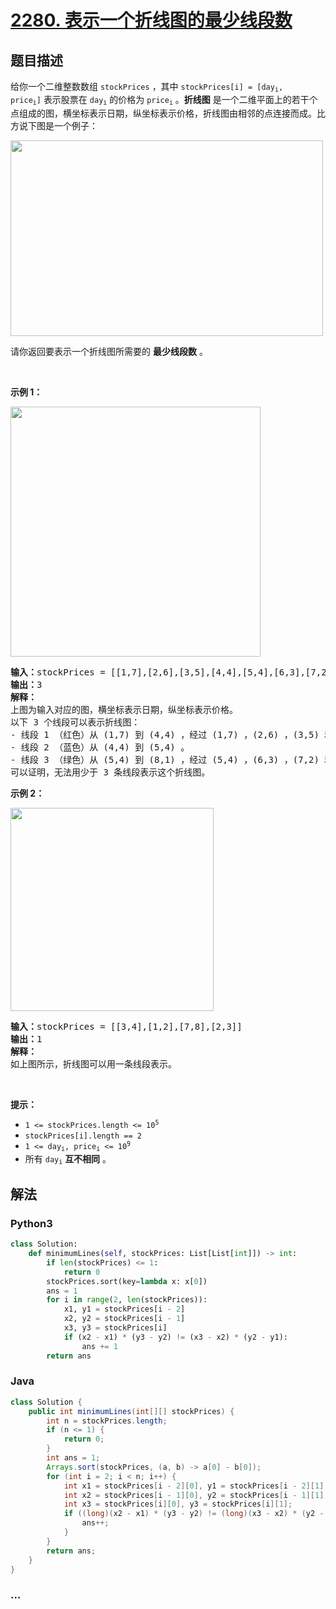 # [2280. 表示一个折线图的最少线段数](https://leetcode-cn.com/problems/minimum-lines-to-represent-a-line-chart)

## 题目描述

<!-- 这里写题目描述 -->

<p>给你一个二维整数数组&nbsp;<code>stockPrices</code> ，其中&nbsp;<code>stockPrices[i] = [day<sub>i</sub>, price<sub>i</sub>]</code>&nbsp;表示股票在&nbsp;<code>day<sub>i</sub></code>&nbsp;的价格为&nbsp;<code>price<sub>i</sub></code>&nbsp;。<strong>折线图</strong>&nbsp;是一个二维平面上的若干个点组成的图，横坐标表示日期，纵坐标表示价格，折线图由相邻的点连接而成。比方说下图是一个例子：</p>
<img alt="" src="https://assets.leetcode.com/uploads/2022/03/30/1920px-pushkin_population_historysvg.png" style="width: 500px; height: 313px;">
<p>请你返回要表示一个折线图所需要的 <strong>最少线段数</strong>&nbsp;。</p>

<p>&nbsp;</p>

<p><strong>示例 1：</strong></p>

<p><img alt="" src="https://assets.leetcode.com/uploads/2022/03/30/ex0.png" style="width: 400px; height: 400px;"></p>

<pre><b>输入：</b>stockPrices = [[1,7],[2,6],[3,5],[4,4],[5,4],[6,3],[7,2],[8,1]]
<b>输出：</b>3
<strong>解释：</strong>
上图为输入对应的图，横坐标表示日期，纵坐标表示价格。
以下 3 个线段可以表示折线图：
- 线段 1 （红色）从 (1,7) 到 (4,4) ，经过 (1,7) ，(2,6) ，(3,5) 和 (4,4) 。
- 线段 2 （蓝色）从 (4,4) 到 (5,4) 。
- 线段 3 （绿色）从 (5,4) 到 (8,1) ，经过 (5,4) ，(6,3) ，(7,2) 和 (8,1) 。
可以证明，无法用少于 3 条线段表示这个折线图。
</pre>

<p><strong>示例 2：</strong></p>

<p><img alt="" src="https://assets.leetcode.com/uploads/2022/03/30/ex1.png" style="width: 325px; height: 325px;"></p>

<pre><b>输入：</b>stockPrices = [[3,4],[1,2],[7,8],[2,3]]
<b>输出：</b>1
<strong>解释：</strong>
如上图所示，折线图可以用一条线段表示。
</pre>

<p>&nbsp;</p>

<p><strong>提示：</strong></p>

<ul>
	<li><code>1 &lt;= stockPrices.length &lt;= 10<sup>5</sup></code></li>
	<li><code>stockPrices[i].length == 2</code></li>
	<li><code>1 &lt;= day<sub>i</sub>, price<sub>i</sub> &lt;= 10<sup>9</sup></code></li>
	<li>所有&nbsp;<code>day<sub>i</sub></code>&nbsp;<strong>互不相同</strong>&nbsp;。</li>
</ul>


## 解法

<!-- 这里可写通用的实现逻辑 -->

<!-- tabs:start -->

### **Python3**

<!-- 这里可写当前语言的特殊实现逻辑 -->

```python
class Solution:
    def minimumLines(self, stockPrices: List[List[int]]) -> int:
        if len(stockPrices) <= 1:
            return 0
        stockPrices.sort(key=lambda x: x[0])
        ans = 1
        for i in range(2, len(stockPrices)):
            x1, y1 = stockPrices[i - 2]
            x2, y2 = stockPrices[i - 1]
            x3, y3 = stockPrices[i]
            if (x2 - x1) * (y3 - y2) != (x3 - x2) * (y2 - y1):
                ans += 1
        return ans
```

### **Java**

<!-- 这里可写当前语言的特殊实现逻辑 -->

```java
class Solution {
    public int minimumLines(int[][] stockPrices) {
        int n = stockPrices.length;
        if (n <= 1) {
            return 0;
        }
        int ans = 1;
        Arrays.sort(stockPrices, (a, b) -> a[0] - b[0]);
        for (int i = 2; i < n; i++) {
            int x1 = stockPrices[i - 2][0], y1 = stockPrices[i - 2][1];
            int x2 = stockPrices[i - 1][0], y2 = stockPrices[i - 1][1];
            int x3 = stockPrices[i][0], y3 = stockPrices[i][1];
            if ((long)(x2 - x1) * (y3 - y2) != (long)(x3 - x2) * (y2 - y1)) {
                ans++;
            }
        }
        return ans;
    }
}
```

### **...**

```

```

<!-- tabs:end -->
